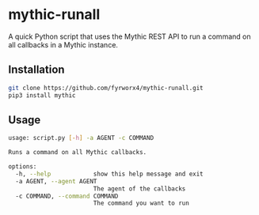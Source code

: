 # mythic-runall

A quick Python script that uses the Mythic REST API to run a command on all callbacks in a Mythic instance.

## Installation
```bash
git clone https://github.com/fyrworx4/mythic-runall.git
pip3 install mythic
```

## Usage

```bash
usage: script.py [-h] -a AGENT -c COMMAND

Runs a command on all Mythic callbacks.

options:
  -h, --help            show this help message and exit
  -a AGENT, --agent AGENT
                        The agent of the callbacks
  -c COMMAND, --command COMMAND
                        The command you want to run
```